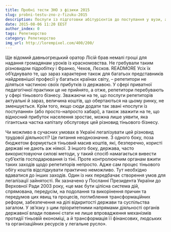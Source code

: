 ```yaml
---
title: Пробні тести ЗНО з фізики 2015
slug: probni-testu-zno-z-fizuku-2015
description: Послуги із підготовки абітурієнтів до поступання у вузи, а також приватна «домашня» практика – один із найбільш закритих і консервативних ринків. Визначити його обсяг практично неможливо.
date: 2015-08-06 11:20 EEST
author_index: 0
tags: Репетиорство
category: Репетиорство
img_url: http://lorempixel.com/400/200/
---
```


Ще відомий давньогрецький оратор Лісій брав немалі гроші для надання громадянам уроків із красномовства. Не гребували таким різновидом підробітку і Франко, Чехов, Лєсков. READMORE Усіх їх об’єднувало те, що зараз характерне також для багатьох представників найдревнішої професії у багатьох країнах світу, – репетитори не діляться частиною своїх прибутків із державою. У сфері приватної педагогічної практики це не прийнято, а отже, репетитори перебувають у сфері тіньового бізнесу. Зважаючи на те, що послуги репетиторів актуальні й зараз, величина коштів, що обертаються на цьому ринку, не зменшується. Крім того, якщо сюди додати так звані «послуги із поступання» (або просто-напросто хабарі), а також зважити на те, що відносний прибуток населення зростає, можна лише уявити, яка гігантська частка капіталу обслуговує цей різновид тіньового бізнесу.

Чи можливо в сучасних умовах в Україні легалізувати цей різновид трудової діяльності? Це питання неоднозначне. З одного боку, поза бюджетом формується тіньовий масив коштів, які, безперечно, користі державі не дають аж ніякої. З іншого боку, держава, часто використовуючи силові методи, у такий спосіб намагається вивести суб’єктів господарювання із тіні. Проте контролюючим органам вжити таких заходів щодо репетиторів непросто. Адже сам процес тіньового обігу коштів відслідкувати практично неможливо. Тут необхідно вдаватися до інших заходів. Один із них передбачає створення умов для легалізації зайнятості. Як зазначено у Посланні Президента України до Верховної Ради 2003 року, «це має бути цілісна система дій, спрямована, передусім, на подолання та викорінення причин та передумов цих явищ та процесів, поглиблення трансформаційних реформ, забезпечення на ділі відкритості держави та суспільства загалом. У зв’язку з цим пріоритетними напрямами діяльності органів державної влади повинні стати не лише впровадження механізмів протидії тіньовій економіці, а й трансформація її фінансових, людських та організаційних ресурсів у легальне русло».
